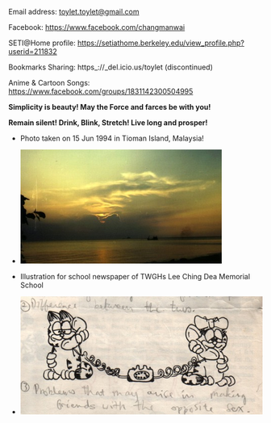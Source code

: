 Email address: toylet.toylet@gmail.com

Facebook: https://www.facebook.com/changmanwai

SETI@Home profile: https://setiathome.berkeley.edu/view_profile.php?userid=211832

Bookmarks Sharing: https_://_del.icio.us/toylet (discontinued)

Anime & Cartoon Songs: https://www.facebook.com/groups/1831142300504995 

**Simplicity is beauty! May the Force and farces be with you!**

**Remain silent! Drink, Blink, Stretch! Live long and prosper!**

* Photo taken on 15 Jun 1994 in Tioman Island, Malaysia!
* ![Photo taken on 15 Jun 1994 in Tioman Island, Malaysia!)](19940615.jpg)

* Illustration for school newspaper of TWGHs Lee Ching Dea Memorial School
* ![Illustration for school newspaper when I was studying in TWGHs Lee Ching Dea Memorial School!)](lcdmc.dating.jpg)


